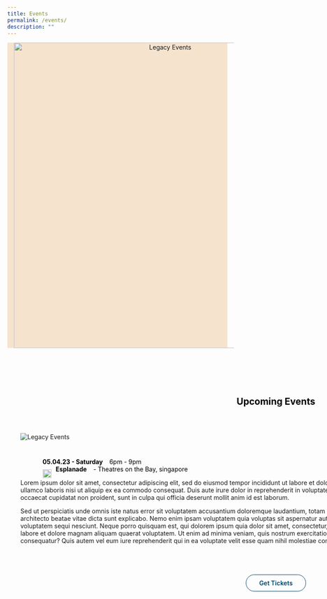 ```yaml
---
title: Events
permalink: /events/
description: ""
---
```

<style>
.container{
	width: 1170px;
margin: 0 auto;
}
	section{
	width: 100%;
	}
	.col.is-8.is-offset-2.print-content {
    margin-left: 0;
    width: 100%;
}
section.bp-section {
padding: 0;
}
section.bp-section .bp-container {
padding-bottom: 0!important;
}
.m-b-80{
margin-bottom: 80px;
}
container-fluid{
width: 100%;
}
section.bp-section.is-small.bp-section-pagetitle {
display: none;
}
a.p-button.btn {
    border-color: #01436b;
    background-color: transparent;
    border-radius: 30px;
    color: #01436b;
    margin-top: 30px;
    font-weight: 600;
    text-decoration: none;
    border: 1px solid #01436b;
    padding: 10px 30px;
}
section.bp-section .bp-container {
    width: 100%!important;
    max-width: 100%!important;
    padding-top: 0!important;
}
.col.is-8.is-offset-2.print-content {
    margin-left: 0;
    width: 100%;
}
.col-3 {
    width: 25%;
    PADDING: 0 15px;
}
.col-8 {
    width: 75%;
    PADDING: 0 15px;
}
.col-4 {
    width: 33.33%;
    PADDING: 0 15px;
}
.col-6 {
    width: 50%;
    PADDING: 0 15px;
}
.col-12 {
    width: 100%;
    PADDING: 0 15px;
}
.p-t-80 {
	padding-top: 80px;
}
.p-b-80{
	padding-bottom: 80px;
}
.u-align--center{
	text-align:center;
}
	.m-b-30{
	margin-bottom: 30px;
	}
	.m-b-60{
	margin-bottom: 60px;
	}
	.m-t-40{
	margin-top: 40px;
	}
	.m-t-80{
	margin-top: 80px;
	}
	.p-t-40{
	padding-top:40px;
	}
	@media(max-width: 767px){
		.p-lr-50{
	padding: 0;
	}
	html {
    overflow-x: hidden;
}
.container {
    width: 100%;
    padding: 0 15px;
}
			.col-3 {
    width: 100%;
}
		.col-8 {
    width: 100%;
}
	.col-4 {
    width: 100%;
}
.col-6 {
    width: 100%;
}
.col-12 {
    width: 100%;
}
	}
@media(min-width: 767px)and (max-width: 1140px){
	.container {
    padding: 0 15px;
}
	}
	section.event_banner {
    background-color: #F6E3CE;
}
.event_banner img {
    height: 700px;
    object-fit: contain;
    object-position: bottom;
}
	.heading h2 {
    color: #000;
}
	.events ul {
    margin: 0;
    list-style: none;
}
	.events ul span:first-child {
    font-weight: bold; margin-right: 15px;
}
	.events ul li {
    color: #000;
}
	.events ul li img {
    float: left;
    margin-top: 9px;
    margin-right: 10px;
}
	@media(max-width: 767px){
	.event_banner img {
    height: 300px;
}
	}
	</style>
<section class="event_banner">
	<div class="container-fluid">
		<div class="row">
			<div class="col-12 banner_b u-align--center">
			<img alt="Legacy Events" src="https://i.imgur.com/C2s0IgT.png">
			</div>
		</div>
	</div>
  </section>
	
<section class="events p-t-80 p-b-80">
<div class="container">
	<div class="row">
		<div class="col-12 heading u-align--center m-b-60">
			<h2>Upcoming Events</h2>
		</div>
	</div>
	<div class="row">
		<div class="col-12">
		<img alt="Legacy Events" src="https://i.imgur.com/d2sE3C8.jpg">
		</div>
	</div>
	<div class="row">
		<div class="col-12 m-t-40">
		<ul>
			<li><img style="width: 17px" src="https://i.imgur.com/Siv8OQ1.png"><span style="font-weight: bold; margin-right: 15px;">05.04.23 - Saturday</span><span>6pm - 9pm</span></li>
			<li><img src="https://i.imgur.com/ljZDljx.png" style="height: 20px; width: 20px; object-fit: contain"><span style="font-weight: bold; margin-right: 15px;">Esplanade</span><span>- Theatres on the Bay, singapore</span></li>
		</ul>
		</div>
	</div>
	<div class="row">
		<div class="content col-12">
			<p>Lorem ipsum dolor sit amet, consectetur adipiscing elit, sed do eiusmod tempor incididunt ut labore et dolore magna aliqua. Ut enim ad minim veniam, quis nostrud exercitation ullamco laboris nisi ut aliquip ex ea commodo consequat. Duis aute irure dolor in reprehenderit in voluptate velit esse cillum dolore eu fugiat nulla pariatur. Excepteur sint occaecat cupidatat non proident, sunt in culpa qui officia deserunt mollit anim id est laborum.</p>
			<p>Sed ut perspiciatis unde omnis iste natus error sit voluptatem accusantium doloremque laudantium, totam rem aperiam, eaque ipsa quae ab illo inventore veritatis et quasi architecto beatae vitae dicta sunt explicabo. Nemo enim ipsam voluptatem quia voluptas sit aspernatur aut odit aut fugit, sed quia consequuntur magni dolores eos qui ratione voluptatem sequi nesciunt. Neque porro quisquam est, qui dolorem ipsum quia dolor sit amet, consectetur, adipisci velit, sed quia non numquam eius modi tempora incidunt ut labore et dolore magnam aliquam quaerat voluptatem. Ut enim ad minima veniam, quis nostrum exercitationem ullam corporis suscipit laboriosam, nisi ut aliquid ex ea commodi consequatur? Quis autem vel eum iure reprehenderit qui in ea voluptate velit esse quam nihil molestiae consequatur, vel illum qui dolorem eum fugiat quo voluptas nulla pariatur</p>
		</div>
	</div>
	<div class="row">
		<div class="col-12 u-align--center m-t-80">
			<a class="p-button btn" href="#">Get Tickets</a>
		</div>
	</div>
	</div>

  </section>